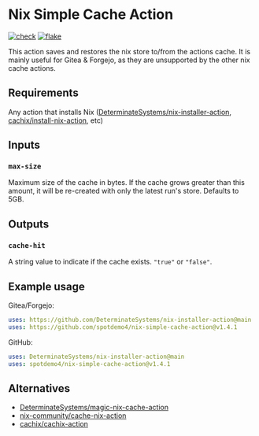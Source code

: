 # Nix Simple Cache Action

[![check](https://img.shields.io/github/actions/workflow/status/spotdemo4/nix-gitea-cache-action/check.yaml?logo=GitHub&logoColor=%23cdd6f4&label=check&labelColor=%2311111b)](https://github.com/spotdemo4/nix-gitea-cache-action/actions/workflows/check.yaml)
[![flake](https://img.shields.io/github/actions/workflow/status/spotdemo4/nix-gitea-cache-action/flake.yaml?logo=nixos&logoColor=%2389dceb&label=flake&labelColor=%2311111b)](https://github.com/spotdemo4/nix-gitea-cache-action/actions/workflows/flake.yaml)

This action saves and restores the nix store to/from the actions cache. It is mainly useful for Gitea & Forgejo, as they are unsupported by the other nix cache actions. 

## Requirements

Any action that installs Nix ([DeterminateSystems/nix-installer-action](https://github.com/DeterminateSystems/nix-installer-action), [cachix/install-nix-action](https://github.com/cachix/install-nix-action), etc)

## Inputs

### `max-size`

Maximum size of the cache in bytes. If the cache grows greater than this amount, it will be re-created with only the latest run's store. Defaults to 5GB.

## Outputs

### `cache-hit`

A string value to indicate if the cache exists. `"true"` or `"false"`.

## Example usage

Gitea/Forgejo:

```yaml
uses: https://github.com/DeterminateSystems/nix-installer-action@main
uses: https://github.com/spotdemo4/nix-simple-cache-action@v1.4.1
```

GitHub:

```yaml
uses: DeterminateSystems/nix-installer-action@main
uses: spotdemo4/nix-simple-cache-action@v1.4.1
```

## Alternatives
- [DeterminateSystems/magic-nix-cache-action](https://github.com/DeterminateSystems/magic-nix-cache-action)
- [nix-community/cache-nix-action](https://github.com/nix-community/cache-nix-action)
- [cachix/cachix-action](https://github.com/cachix/cachix-action)
